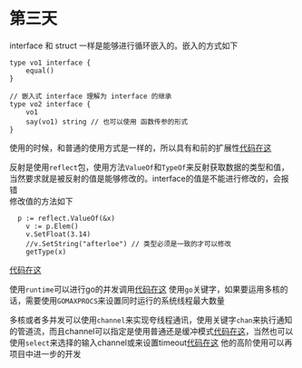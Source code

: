 # 第三天

interface 和 struct 一样是能够进行循环嵌入的。嵌入的方式如下
```golan
type vo1 interface {
	equal()
}

// 嵌入式 interface 理解为 interface 的继承
type vo2 interface {
	vo1
	say(vo1) string // 也可以使用 函数传参的形式
}
```
使用的时候，和普通的使用方式是一样的，所以具有和前的扩展性[代码在这](./Main.go)
    
反射是使用`reflect`包，使用方法`ValueOf`和`TypeOf`来反射获取数据的类型和值，当然要求就是被反射的值是能够修改的。interface的值是不能进行修改的，会报错  
修改值的方法如下
```golan
  p := reflect.ValueOf(&x)
	v := p.Elem()
	v.SetFloat(3.14)
	//v.SetString("afterloe") // 类型必须是一致的才可以修改
	getType(x)
```
[代码在这](./Main1.go)

使用`runtime`可以进行go的并发调用[代码在这](./Main2.go) 使用`go`关键字，如果要运用多核的话，需要使用`GOMAXPROCS`来设置同时运行的系统线程最大数量  

多核或者多并发可以使用`channel`来实现夸线程通讯，使用关键字`chan`来执行通知的管道流，而且channel可以指定是使用普通还是缓冲模式[代码在这](./Main3.go)，当然也可以使用`select`来选择的输入channel或来设置timeout[代码在这](./Main4.go) 他的高阶使用可以再项目中进一步的开发
